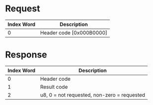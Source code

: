 # Request

| Index Word | Description                |
|------------|----------------------------|
| 0          | Header code \[0x000B0000\] |

# Response

| Index Word | Description                                 |
|------------|---------------------------------------------|
| 0          | Header code                                 |
| 1          | Result code                                 |
| 2          | u8, 0 = not requested, non-zero = requested |